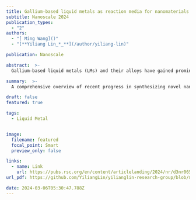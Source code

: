 ```yaml
---
title: Gallium-based liquid metals as reaction media for nanomaterials synthesis (Invited Review)
subtitle: Nanoscale 2024
publication_types:
  - "2"
authors:
  - "[ Ming Wang]()"
  - "[**Yiliang Lin_*_**](/author/yiliang-lin)"

publication: Nanoscale

abstract:  >-
  Gallium-based liquid metals (LMs) and their alloys have gained prominence in the realm of flexible and stretchable electronics. Recent advances have expanded the interest to explore the electron-rich core and interface of LMs to synthesize various nanomaterials, where Ga-based LMs serve as versatile reaction media. In this paper, we delve into the latest developments within this burgeoning field. Our discussion begins by elucidating the unique attributes of LMs that render them suitable as reaction media, including their high metal solubility, low standard reduction potential, self-limiting oxidation and ultra-smooth and “layer” surface. We then provide a comprehensive categorized summary of utilizing these features to fabricate a variety of nanomaterials, including pure metallic materials (metal alloys, metal crystals, porous metals, high-entropy alloys and metallic single atoms), metal–inorganic compounds (2D metal oxides, 2D metallic inorganic compounds and 2D graphitic materials), as well as metal–organic composites (metal–organic frameworks). This paper concludes by discussing the current challenges in this field and exploring potential future directions. The versatility and unique properties of Ga-based LMs are poised to play a pivotal role in the future of nanomaterial science, paving the way for more efficient, sustainable, and innovative technological solutions.

summary:  >-
  A comprehensive overview of recent progress in synthesizing novel nanomaterials using Ga-based liquid metal as the reaction medium, detailing related properties, synthetic methods and future directions.

draft: false
featured: true

tags:
  - Liquid Metal


image:
  filename: featured
  focal_point: Smart
  preview_only: false

links:
  - name: Link
    url: https://pubs.rsc.org/en/content/articlelanding/2024/nr/d3nr06566a
url_pdf: https://github.com/YiliangLin/yilianglin-research-group/blob/main/assets/media/Wang%20and%20Lin%20-%202024%20-%20Gallium-based%20liquid%20metals%20as%20reaction%20media%20for%20.pdf?raw=true

date: 2024-03-06T05:30:47.788Z
---
```

